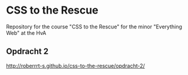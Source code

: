 # CSS to the Rescue

Repository for the course "CSS to the Rescue" for the minor "Everything Web" at the HvA

## Opdracht 2

http://roberrrt-s.github.io/css-to-the-rescue/opdracht-2/
